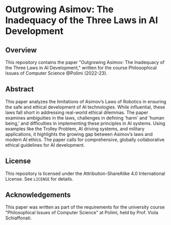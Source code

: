 # Outgrowing Asimov: The Inadequacy of the Three Laws in AI Development

## Overview

This repository contains the paper "Outgrowing Asimov: The Inadequacy of the Three Laws in AI Development," written for the course Philosophical Issues of Computer Science @Polimi (2022-23).

## Abstract

This paper analyzes the limitations of Asimov’s Laws of Robotics in ensuring the safe and ethical development of AI technologies. While influential, these laws fall short in addressing real-world ethical dilemmas. The paper examines ambiguities in the laws, challenges in defining 'harm' and 'human being,' and difficulties in implementing these principles in AI systems. Using examples like the Trolley Problem, AI driving systems, and military applications, it highlights the growing gap between Asimov’s laws and modern AI ethics. The paper calls for comprehensive, globally collaborative ethical guidelines for AI development.

## License
This repository is licensed under the Attribution-ShareAlike 4.0 International License. See `LICENSE` for details.

## Acknowledgements
This paper was written as part of the requirements for the university course "Philosophical Issues of Computer Science" at Polimi, held by Prof. Viola Schiaffonati.
